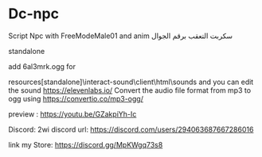 # Dc-npc
Script Npc with FreeModeMale01 and anim
سكربت التعقب برقم الجوال 


standalone







add 6al3mrk.ogg for 

resources\[standalone]\interact-sound\client\html\sounds
and you can edit the sound 
https://elevenlabs.io/
Convert the audio file format from mp3 to ogg using 
https://convertio.co/mp3-ogg/



preview : https://youtu.be/GZakpiYh-Ic

Discord: 2wi 
discord url: https://discord.com/users/294063687667286016

link my Store: https://discord.gg/MpKWgq73s8
